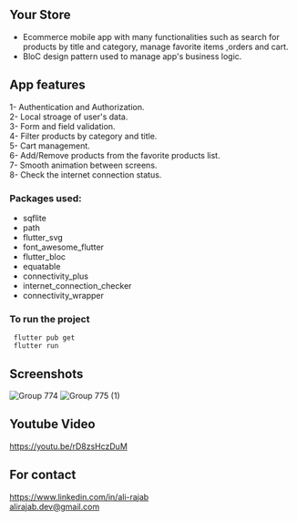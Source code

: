 ## Your Store
- Ecommerce mobile app with many functionalities such as search for products by title and category, manage favorite items ,orders and cart.
- BloC design pattern used to manage app's business logic.
## App features

1- Authentication and Authorization.
<br>
2- Local stroage of user's data.
<br>
3- Form and field validation.
<br>
4- Filter products by category and title.
<br>
5- Cart management.
<br>
6- Add/Remove products from the favorite products list.
<br>
7- Smooth animation between screens.
<br>
8- Check the internet connection status.

### Packages used:
  - sqflite
  - path
  - flutter_svg
  - font_awesome_flutter
  - flutter_bloc
  - equatable
  - connectivity_plus
  - internet_connection_checker
  - connectivity_wrapper

### To run the project
<code> flutter pub get</code>
<br/>
<code> flutter run</code>

## Screenshots 
![Group 774](https://user-images.githubusercontent.com/48997939/195924723-115398a2-26a7-4a0f-a288-bd2c1b162779.png)
![Group 775 (1)](https://user-images.githubusercontent.com/48997939/195925451-b2b68d7a-1b3e-4eb5-a044-71cc44a02cf2.png)

## Youtube Video

https://youtu.be/rD8zsHczDuM

## For contact
https://www.linkedin.com/in/ali-rajab
<br>
alirajab.dev@gmail.com
